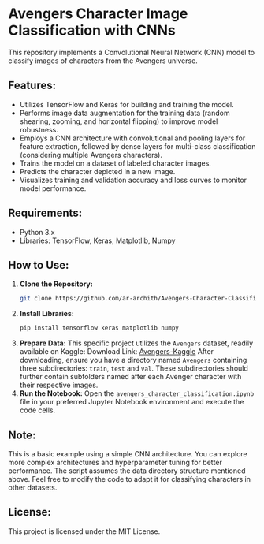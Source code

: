 # Avengers Character Image Classification with CNNs

This repository implements a Convolutional Neural Network (CNN) model to classify images of characters from the Avengers universe.

## Features:

- Utilizes TensorFlow and Keras for building and training the model.
- Performs image data augmentation for the training data (random shearing, zooming, and horizontal flipping) to improve model robustness.
- Employs a CNN architecture with convolutional and pooling layers for feature extraction, followed by dense layers for multi-class classification (considering multiple Avengers characters).
- Trains the model on a dataset of labeled character images.
- Predicts the character depicted in a new image.
- Visualizes training and validation accuracy and loss curves to monitor model performance.

## Requirements:

* Python 3.x
* Libraries: TensorFlow, Keras, Matplotlib, Numpy

## How to Use:

1. **Clone the Repository:**
   ```bash
   git clone https://github.com/ar-archith/Avengers-Character-Classification.git
2. **Install Libraries:**
   ```bash
   pip install tensorflow keras matplotlib numpy
3. **Prepare Data:**
   This specific project utilizes the `Avengers` dataset, readily available on Kaggle: Download Link: [Avengers-Kaggle]((https://www.kaggle.com))
   After downloading, ensure you have a directory named `Avengers` containing three subdirectories: `train`, `test` and `val`.
   These subdirectories should further contain subfolders named after each Avenger character with their respective images.
5. **Run the Notebook:**
   Open the `avengers_character_classification.ipynb` file in your preferred Jupyter Notebook environment and execute the code cells.

## Note:

This is a basic example using a simple CNN architecture. You can explore more complex architectures and hyperparameter tuning for better performance.
The script assumes the data directory structure mentioned above.
Feel free to modify the code to adapt it for classifying characters in other datasets.

## License:

This project is licensed under the MIT License.
